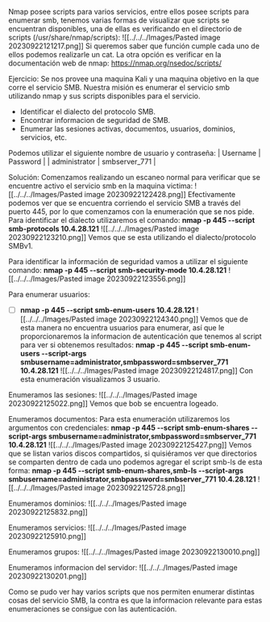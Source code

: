 Nmap posee scripts para varios servicios, entre ellos posee scripts para enumerar smb, tenemos varias formas de visualizar que scripts se encuentran disponibles, una de ellas es verificando en el directorio de scripts (/usr/share/nmap/scripts):
![[../../../Images/Pasted image 20230922121217.png]]
Si queremos saber que función cumple cada uno de ellos podemos realizarle un cat.
La otra opción es verificar en la documentación web de nmap:
https://nmap.org/nsedoc/scripts/

Ejercicio:
Se nos provee una maquina Kali y una maquina objetivo en la que corre el servicio SMB.
Nuestra misión es enumerar el servicio smb utilizando nmap y sus scripts disponibles para el servicio.
- Identificar el dialecto del protocolo SMB.
- Encontrar informacion de seguridad de SMB.
- Enumerar las sesiones activas, documentos, usuarios, dominios, servicios, etc.

Podemos utilizar el siguiente nombre de usuario y contraseña:
| Username | Password | | administrator | smbserver_771 |


Solución:
Comenzamos realizando un escaneo normal para verificar que se encuentre activo el servicio smb en la maquina victima:
![[../../../Images/Pasted image 20230922122428.png]]
Efectivamente podemos ver que se encuentra corriendo el servicio SMB a través del puerto 445, por lo que comenzamos con la enumeración que se nos pide.
Para identificar el dialecto utilizaremos el comando:
**nmap -p 445 --script smb-protocols 10.4.28.121**
![[../../../Images/Pasted image 20230922123210.png]]
Vemos que se esta utilizando el dialecto/protocolo SMBv1.

Para identificar la información de seguridad vamos a utilizar el siguiente comando:
**nmap -p 445 --script smb-security-mode 10.4.28.121**
![[../../../Images/Pasted image 20230922123556.png]]

Para enumerar usuarios:
- [ ] **nmap -p 445 --script smb-enum-users 10.4.28.121**
![[../../../Images/Pasted image 20230922124340.png]]
Vemos que de esta manera no encuentra usuarios para enumerar, así que le proporcionaremos la informacion de autenticación que tenemos al script para ver si obtenemos resultados:
**nmap -p 445 --script smb-enum-users --script-args smbusername=administrator,smbpassword=smbserver_771 10.4.28.121**
![[../../../Images/Pasted image 20230922124817.png]]
Con esta enumeración visualizamos 3 usuario.

Enumeramos las sesiones:
![[../../../Images/Pasted image 20230922125022.png]]
Vemos que bob se encuentra logeado.

Enumeramos documentos:
Para esta enumeración utilizaremos los argumentos con credenciales:
**nmap -p 445 --script smb-enum-shares --script-args smbusername=administrator,smbpassword=smbserver_771 10.4.28.121**
![[../../../Images/Pasted image 20230922125427.png]]
Vemos que se listan varios discos compartidos, si quisiéramos ver que directorios se comparten dentro de cada uno podemos agregar el script smb-ls de esta forma:
**nmap -p 445 --script smb-enum-shares,smb-ls --script-args smbusername=administrator,smbpassword=smbserver_771 10.4.28.121**
![[../../../Images/Pasted image 20230922125728.png]]

Enumeramos dominios:
![[../../../Images/Pasted image 20230922125832.png]]

Enumeramos servicios:
![[../../../Images/Pasted image 20230922125910.png]]

Enumeramos grupos:
![[../../../Images/Pasted image 20230922130010.png]]

Enumeramos informacion del servidor:
![[../../../Images/Pasted image 20230922130201.png]]

Como se pudo ver hay varios scripts que nos permiten enumerar distintas cosas del servicio SMB, la contra es que la informacion relevante para estas enumeraciones se consigue con las autenticación.
